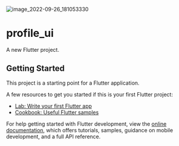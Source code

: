 ![image_2022-09-26_181053330](https://user-images.githubusercontent.com/108852286/192278476-8d94d536-1dbf-4c5e-ab39-47f436775bc7.png)
# profile_ui

A new Flutter project.

## Getting Started

This project is a starting point for a Flutter application.

A few resources to get you started if this is your first Flutter project:

- [Lab: Write your first Flutter app](https://docs.flutter.dev/get-started/codelab)
- [Cookbook: Useful Flutter samples](https://docs.flutter.dev/cookbook)

For help getting started with Flutter development, view the
[online documentation](https://docs.flutter.dev/), which offers tutorials,
samples, guidance on mobile development, and a full API reference.

